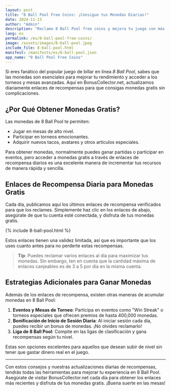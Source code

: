 ```yaml
---
layout: post
title: "8 Ball Pool Free Coins: ¡Consigue tus Monedas Diarias!"
date: 2024-11-13
author: "Admin"
description: "Reclama 8 Ball Pool free coins y mejora tu juego con más monedas gratis. Juega más partidas y disfruta de mayores recompensas en este popular juego de billar."
lang: es
permalink: /es/8-ball-pool-free-coins/
image: /assets/images/8-ball-pool.jpeg
include_file: 8-ball-pool.html
manifest: /manifests/es/8-ball-pool.json
app_name: "8 Ball Pool Free Coins"
---
```


Si eres fanático del popular juego de billar en línea *8 Ball Pool*, sabes que las monedas son esenciales para mejorar tu rendimiento y acceder a los torneos y mesas avanzadas. Aquí en BonusCollector.net, actualizamos diariamente enlaces de recompensas para que consigas monedas gratis sin complicaciones.

## ¿Por Qué Obtener Monedas Gratis?

Las monedas de 8 Ball Pool te permiten:
- Jugar en mesas de alto nivel.
- Participar en torneos emocionantes.
- Adquirir nuevos tacos, avatares y otros artículos especiales.

Para obtener monedas, normalmente puedes ganar partidas o participar en eventos, pero acceder a monedas gratis a través de enlaces de recompensa diarios es una excelente manera de incrementar tus recursos de manera rápida y sencilla.

## Enlaces de Recompensa Diaria para Monedas Gratis

Cada día, publicamos aquí los últimos enlaces de recompensa verificados para que los reclames. Simplemente haz clic en los enlaces de abajo, asegúrate de que tu cuenta esté conectada, y disfruta de tus monedas gratis.

{% include 8-ball-pool.html %}

Estos enlaces tienen una validez limitada, así que es importante que los uses cuanto antes para no perderte estas recompensas. 

> **Tip**: Puedes reclamar varios enlaces al día para maximizar tus monedas. Sin embargo, ten en cuenta que la cantidad máxima de enlaces canjeables es de 3 a 5 por día en la misma cuenta.

## Estrategias Adicionales para Ganar Monedas

Además de los enlaces de recompensa, existen otras maneras de acumular monedas en 8 Ball Pool:

1. **Eventos y Mesas de Torneo**: Participa en eventos como "Win Streak" o torneos especiales que ofrecen premios de hasta 400,000 monedas.
2. **Bonificación de Inicio de Sesión Diaria**: Al iniciar sesión cada día, puedes recibir un bonus de monedas. ¡No olvides reclamarlo!
3. **Liga de 8 Ball Pool**: Compite en las ligas de clasificación y gana recompensas según tu nivel.

Estas son opciones excelentes para aquellos que desean subir de nivel sin tener que gastar dinero real en el juego.

---

Con estos consejos y nuestras actualizaciones diarias de recompensas, tendrás todas las herramientas para mejorar tu experiencia en 8 Ball Pool. Asegúrate de visitar BonusCollector.net cada día para obtener los enlaces más recientes y disfruta de tus monedas gratis. ¡Buena suerte en las mesas!